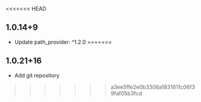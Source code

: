 <<<<<<< HEAD
## 1.0.14+9

*  Update path_provider: ^1.2.0
=======
## 1.0.21+16

* Add git repository
>>>>>>> a3ee5ffe2e0b3306a1831611c06f39faf05b3fcd
